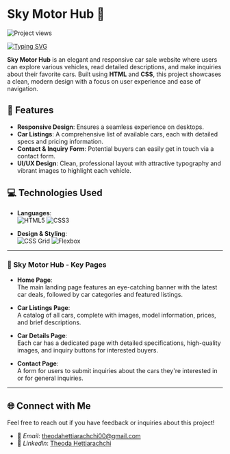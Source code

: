 
# Sky Motor Hub 🚗

<!-- Project Views Counter -->
<p align="left"> <img src="https://komarev.com/ghpvc/?username=YourUsername&label=Project%20views&color=0e75b6&style=flat" alt="Project views" /> </p>

<!-- Typing Animation -->
[![Typing SVG](https://readme-typing-svg.herokuapp.com?color=%2336BCF7&lines=Welcome+to+Sky+Motor+Hub!;Your+One-Stop+Car+Sale+Platform;Browse%2C+Buy%2C+and+Sell+with+Ease)](https://git.io/typing-svg)

**Sky Motor Hub** is an elegant and responsive car sale website where users can explore various vehicles, read detailed descriptions, and make inquiries about their favorite cars. Built using **HTML** and **CSS**, this project showcases a clean, modern design with a focus on user experience and ease of navigation.

## 🚀 Features

- **Responsive Design**: Ensures a seamless experience on desktops.
- **Car Listings**: A comprehensive list of available cars, each with detailed specs and pricing information.
- **Contact & Inquiry Form**: Potential buyers can easily get in touch via a contact form.
- **UI/UX Design**: Clean, professional layout with attractive typography and vibrant images to highlight each vehicle.

## 💻 Technologies Used

- **Languages**:  
  ![HTML5](https://img.shields.io/badge/HTML5-%23E34F26.svg?style=for-the-badge&logo=html5&logoColor=white)
  ![CSS3](https://img.shields.io/badge/CSS3-%231572B6.svg?style=for-the-badge&logo=css3&logoColor=white)

- **Design & Styling**:  
  ![CSS Grid](https://img.shields.io/badge/CSS%20Grid-%23FF4500.svg?style=for-the-badge&logo=css3&logoColor=white)
  ![Flexbox](https://img.shields.io/badge/Flexbox-%233F92D2.svg?style=for-the-badge&logo=css3&logoColor=white)

---

### 🚗 Sky Motor Hub - Key Pages

- **Home Page**:  
  The main landing page features an eye-catching banner with the latest car deals, followed by car categories and featured listings.

- **Car Listings Page**:  
  A catalog of all cars, complete with images, model information, prices, and brief descriptions.

- **Car Details Page**:  
  Each car has a dedicated page with detailed specifications, high-quality images, and inquiry buttons for interested buyers.

- **Contact Page**:  
  A form for users to submit inquiries about the cars they're interested in or for general inquiries.

---


## 🌐 Connect with Me

Feel free to reach out if you have feedback or inquiries about this project!

- 📧 *Email*: [theodahettiarachchi00@gmail.com](mailto:theodahettiarachchi00@gmail.com)
- 💼 *LinkedIn*: [Theoda Hettiarachchi](https://www.linkedin.com/in/theoda-hettiarachchi-8536b2266/)
